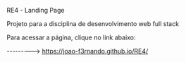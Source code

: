RE4 - Landing Page

Projeto para a disciplina de desenvolvimento web full stack

Para acessar a página, clique no link abaixo:

---------> https://joao-f3rnando.github.io/RE4/
